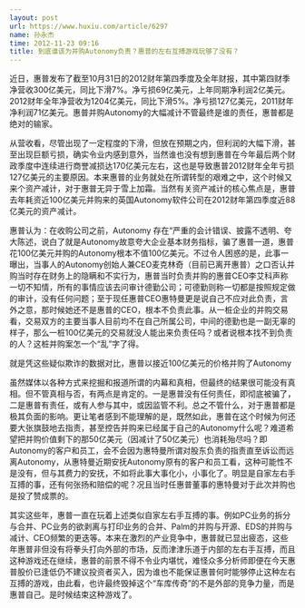 ```yaml
---
layout: post
url: https://www.huxiu.com/article/6297
name: 孙永杰
time: 2012-11-23 09:16
title: 到底谁该为并购Autonomy负责？惠普的左右互搏游戏玩够了没有？
---
```

近日，惠普发布了截至10月31日的2012财年第四季度及全年财报，其中第四财季净营收300亿美元，同比下滑7%。净亏损69亿美元，上年同期净利润2亿美元。2012财年全年净营收为1204亿美元，同比下滑5%。净亏损127亿美元，2011财年净利润71亿美元。惠普并购Autonomy的大幅减计不管最终是谁的责任，惠普都是绝对的输家。

从营收看，尽管出现了一定程度的下滑，但放在预期之内，但利润的大幅下滑，甚至出现巨额亏损，确实令业内感到意外，当然谁也没有想到惠普在今年最后两个财政季度中连续进行商誉减损达170亿美元左右，这也是导致惠普2012财年全年亏损127亿美元的主要原因。本来惠普的业务就处在所谓转型的艰难之中，这个时候又来个资产减计，对于惠普无异于雪上加霜。当然有关资产减计的核心焦点是，惠普去年耗资近100亿美元并购来的英国Autonomy软件公司在2012财年第四季度近88亿美元的资产减计。

惠普认为：在收购公司之前，Autonomy 存在“严重的会计错误、披露不透明、夸大陈述，说白了就是Autonomy故意夸大企业基本财务指标，骗了惠普一道，惠普花100亿美元并购的Autonomy根本不值100亿美元。不过令人困惑的是，此事一曝出，当事人的Autonomy创始人兼CEO麦克林奇（目前已离开惠普）之口否认并购当时存在财务上的隐瞒和不实行为，惠普当时负责并购的惠普CEO李艾科声称一切不知情，所有的事情应该去问审计德勤公司；可德勤则称一切都是按照规定做的审计，没有任何问题；至于现任惠普CEO惠特曼更是说自己不应对此负责，言外之意，那时候她还不是惠普的CEO，根本不负责此事。从一桩企业的并购交易看，交易双方的主要当事人目前均不在自己所属公司，中间的德勤也是一副无辜的样子，那么一桩100亿美元的交易就没人能出来负责任吗？或者说根本找不到负责的人？这桩并购案怎一个“乱”字了得。

就是凭这些疑似欺诈的数据对比，惠普以接近100亿美元的价格并购了Autonomy

虽然媒体以各种方式来挖掘和报道所谓的内幕和真相，但最终的结果很可能没有真相。但不管真相与否，有两点是肯定的。一是惠普没有任何责任，即彻底被骗了，二是惠普有责任，或有人参与其中，或因监管不利。总之不管什么，对于惠普都是极其负面的影响。更让笔者感到不能理解的是，既然如此，惠普在这个时候为何还要大张旗鼓地去指责，甚至控告并购来已经属于自己的Autonomy什么呢？难道希望把并购价值剩下的那50亿美元（因减计了50亿美元）也消耗殆尽吗？即Autonomy的客户和员工，会不会因为惠特曼所谓对股东负责的指责直至诉讼而远离Autonomy，从惠特曼近期安抚Autonomy原有的客户和员工看，这种可能性不是没有，但与其费力的安抚，不如将此事大事化小，小事化了。明显是自家左右手互搏的事，还有何张扬和赔偿的呢？况且当时任惠普董事的惠特曼对于此次并购也是投了赞成票的。

其实这些年，惠普一直在玩着上述类似自家左右手互搏的事。例如PC业务的拆分与合并、PC业务的欲剥离与打印业务的合并、Palm的并购与开源、EDS的并购与减计、CEO频繁的更迭等。本来在激烈的产业竞争中，惠普就已显出疲态，这些年惠普非但没有将拳头打向外部的市场，反而津津乐道于内部的左右手互搏，而且这种游戏还在继续，惠普的前景不得不令业内堪忧，难怪众多分析师即便在今天惠普股价已逢低仍不建议投资者买入，因为谁也不能保证惠普何时能够停止这种左右互搏的游戏，由此看，也许最终毁掉这个“车库传奇”的不是外部的竞争力量，而是惠普自己。是时候结束这种游戏了。

